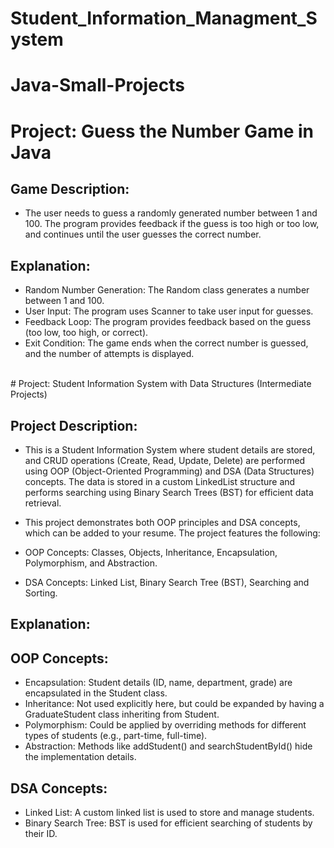 # Student_Information_Managment_System
# Java-Small-Projects
#  Project: Guess the Number Game in Java

## Game Description:
- The user needs to guess a randomly generated number between 1 and 100. The program provides feedback if the guess is too high or too low, and continues until the user guesses the correct number.

## Explanation:
- Random Number Generation: The Random class generates a number between 1 and 100.
- User Input: The program uses Scanner to take user input for guesses.
- Feedback Loop: The program provides feedback based on the guess (too low, too high, or correct).
- Exit Condition: The game ends when the correct number is guessed, and the number of attempts is displayed.

<br/>
# Project: Student Information System with Data Structures (Intermediate Projects)

## Project Description:
- This is a Student Information System where student details are stored, and CRUD operations (Create, Read, Update, Delete) are performed using OOP (Object-Oriented Programming) and DSA (Data Structures) concepts. The data is stored in a custom LinkedList structure and performs searching using Binary Search Trees (BST) for efficient data retrieval.

- This project demonstrates both OOP principles and DSA concepts, which can be added to your resume. The project features the following:

- OOP Concepts: Classes, Objects, Inheritance, Encapsulation, Polymorphism, and Abstraction.
- DSA Concepts: Linked List, Binary Search Tree (BST), Searching and Sorting.

## Explanation: 
## OOP Concepts:

- Encapsulation: Student details (ID, name, department, grade) are encapsulated in the Student class.
- Inheritance: Not used explicitly here, but could be expanded by having a GraduateStudent class inheriting from Student.
- Polymorphism: Could be applied by overriding methods for different types of students (e.g., part-time, full-time).
- Abstraction: Methods like addStudent() and searchStudentById() hide the implementation details.

## DSA Concepts:

- Linked List: A custom linked list is used to store and manage students.
- Binary Search Tree: BST is used for efficient searching of students by their ID.

<br/>
